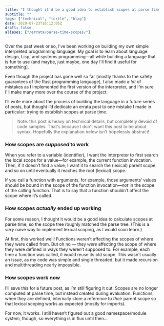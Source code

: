 ```yaml
---
title: "I thought it’d be a good idea to establish scopes at parse time"
subtitle: ""
tags: ["technical", "turtle", "blag"]
date: 2020-07-23T16:12:05Z
draft: false
aliases: ["/errata/parse-time-scopes/"]
---
```


Over the past week or so, I’ve been working on building my own simple interpreted programming language. My goal is to learn about language design, Lisp, and systems programming—all while building a language that is fun to use (and maybe, just maybe, one day I'll find it useful for something).

Even though the project has gone well so far (mostly thanks to the safety guarantees of the Rust programming language), I also made a *lot* of mistakes as I implemented the first version of the interpreter, and I'm sure I'll make many more over the course of the project.

I’ll write more about the process of building the language in a future series of posts, but thought I’d dedicate an errata post to one mistake I made in particular: trying to establish scopes at parse time.

> Note: this post is heavy on technical details, but completely devoid of code samples. That's because I don't want this post to be about syntax. Hopefully the explanation below isn't hopelessly abstract!

### How scopes are *supposed* to work

When you refer to a variable (identifier), I want the interpreter to first search the local scope for a value—for example, the current function invocation. Then, if it doesn’t find a value, I want it to search the (lexical) parent scope, and so on until eventually it reaches the root (lexical) scope.

If you call a function with arguments, for example, those arguments’ values should be bound in the scope of the function invocation—*not* in the scope of the calling function. That is to say that a function shouldn’t affect the scope where it’s called.

### How scopes *actually* ended up working

For some reason, I thought it would be a good idea to calculate scopes at parse time, so the scope tree roughly matched the parse tree. (This is a *very* naive way to implement lexical scoping, as I would soon learn.)

At first, this worked well! Functions weren’t affecting the scopes of where they were called from. But oh no — they *were* affecting the scope of where they were defined in ways they weren’t supposed to. For example, each time a function was called, it would reuse its old scope. This wasn't usually an issue, as my code was simple and single threaded, but it made recursion and multithreading nearly impossible.

### How scopes work now

I’ll save this for a future post, as I’m still figuring it out. Scopes are no longer computed at parse time, but instead created during evaluation. Functions, when they are defined, internally store a reference to _their_ parent scope so that lexical scoping works as expected (mostly for imports).

For now, it works. I still haven’t figured out a good namespace/module system, though, so everything is in flux until then...